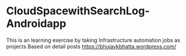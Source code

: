 # CloudSpacewithSearchLog-Androidapp
This is an learning exercise by taking Infrastructure automation jobs as projects
Based on detail posts https://bhujaykbhatta.wordpress.com/
